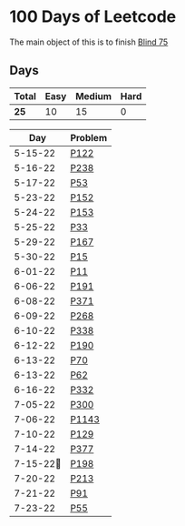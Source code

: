# 100 Days of Leetcode

The main object of this is to finish [Blind 75](https://leetcode.com/discuss/general-discussion/460599/blind-75-leetcode-questions)

## Days

| Total  | Easy | Medium | Hard |
| ------ | ---- | ------ | ---- |
| **25** | 10   | 15     | 0    |


| Day       | Problem                                                                     |
| --------- | --------------------------------------------------------------------------- |
| 5-15-22   | [P122](https://leetcode.com/problems/best-time-to-buy-and-sell-stock/)      |
| 5-16-22   | [P238](https://leetcode.com/problems/product-of-array-except-self/)         |
| 5-17-22   | [P53](https://leetcode.com/problems/maximum-subarray/)                      |
| 5-23-22   | [P152](https://leetcode.com/problems/maximum-product-subarray/)             |
| 5-24-22   | [P153](https://leetcode.com/problems/find-minimum-in-rotated-sorted-array/) |
| 5-25-22   | [P33](https://leetcode.com/problems/search-in-rotated-sorted-array/)        |
| 5-29-22   | [P167](https://leetcode.com/problems/two-sum-ii-input-array-is-sorted/)     |
| 5-30-22   | [P15](https://leetcode.com/problems/3sum/)                                  |
| 6-01-22   | [P11](https://leetcode.com/problems/container-with-most-water/)             |
| 6-06-22   | [P191](https://leetcode.com/problems/number-of-1-bits/)                     |
| 6-08-22   | [P371](https://leetcode.com/problems/sum-of-two-integers/)                  |
| 6-09-22   | [P268](https://leetcode.com/problems/missing-number/)                       |
| 6-10-22   | [P338](https://leetcode.com/problems/counting-bits/)                        |
| 6-12-22   | [P190](https://leetcode.com/problems/reverse-bits/submissions/)             |
| 6-13-22   | [P70](https://leetcode.com/problems/climbing-stairs/)                       |
| 6-13-22   | [P62](https://leetcode.com/problems/unique-paths/)                          |
| 6-16-22   | [P332](https://leetcode.com/problems/coin-change/)                          |
| 7-05-22   | [P300](https://leetcode.com/problems/longest-increasing-subsequence/)       |
| 7-06-22   | [P1143](https://leetcode.com/problems/longest-common-subsequence/)          |
| 7-10-22   | [P129](https://leetcode.com/problems/word-break/)                           |
| 7-14-22   | [P377](https://leetcode.com/problems/combination-sum-iv/)                   |
| 7-15-22🎂 | [P198](https://leetcode.com/problems/house-robber/)                         |
| 7-20-22   | [P213](https://leetcode.com/problems/house-robber-ii/)                      |
| 7-21-22   | [P91](https://leetcode.com/problems/decode-ways/)                           |
| 7-23-22   | [P55](https://leetcode.com/problems/jump-game/)                                                                            |
